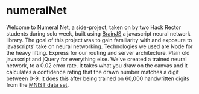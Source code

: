 # numeralNet
Welcome to Numeral Net, a side-project, taken on by two Hack Rector students
            during solo week, built using <a href="https://github.com/harthur/brain">BrainJS</a> a javascript neural network library.
          The goal of this project was to gain familiarity with and exposure to javascripts' take
          on neural networking.
          Technologies we used are Node for the heavy lifting. Express for our routing and server architecture. Plain old javascript and jQuery for everything else.
         We've created a trained neural network, to a 0.02 error rate. It takes what you draw on the canvas and it calculates a confidence rating that the drawn number matches a digit between 0-9. It does this after being trained on 60,000 handwritten digits from the <a href="https://en.wikipedia.org/wiki/MNIST_database">MNIST data set</a>.
